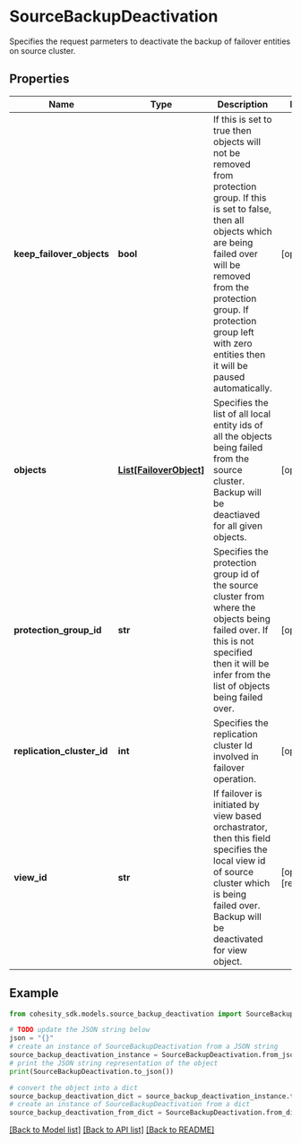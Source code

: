 # SourceBackupDeactivation

Specifies the request parmeters to deactivate the backup of failover entities on source cluster.

## Properties

Name | Type | Description | Notes
------------ | ------------- | ------------- | -------------
**keep_failover_objects** | **bool** | If this is set to true then objects will not be removed from protection group. If this is set to false, then all objects which are being failed over will be removed from the protection group. If protection group left with zero entities then it will be paused automatically. | [optional] 
**objects** | [**List[FailoverObject]**](FailoverObject.md) | Specifies the list of all local entity ids of all the objects being failed from the source cluster. Backup will be deactiaved for all given objects. | [optional] 
**protection_group_id** | **str** | Specifies the protection group id of the source cluster from where the objects being failed over. If this is not specified then it will be infer from the list of objects being failed over. | [optional] 
**replication_cluster_id** | **int** | Specifies the replication cluster Id involved in failover operation. | [optional] 
**view_id** | **str** | If failover is initiated by view based orchastrator, then this field specifies the local view id of source cluster which is being failed over. Backup will be deactivated for view object. | [optional] [readonly] 

## Example

```python
from cohesity_sdk.models.source_backup_deactivation import SourceBackupDeactivation

# TODO update the JSON string below
json = "{}"
# create an instance of SourceBackupDeactivation from a JSON string
source_backup_deactivation_instance = SourceBackupDeactivation.from_json(json)
# print the JSON string representation of the object
print(SourceBackupDeactivation.to_json())

# convert the object into a dict
source_backup_deactivation_dict = source_backup_deactivation_instance.to_dict()
# create an instance of SourceBackupDeactivation from a dict
source_backup_deactivation_from_dict = SourceBackupDeactivation.from_dict(source_backup_deactivation_dict)
```
[[Back to Model list]](../README.md#documentation-for-models) [[Back to API list]](../README.md#documentation-for-api-endpoints) [[Back to README]](../README.md)


